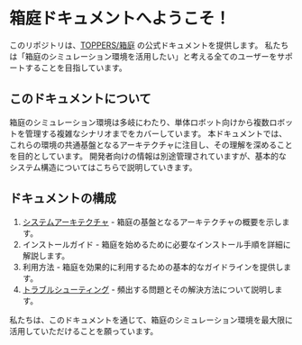 # 箱庭ドキュメントへようこそ！

このリポジトリは、[TOPPERS/箱庭](https://toppers.github.io/hakoniwa/) の公式ドキュメントを提供します。
私たちは「箱庭のシミュレーション環境を活用したい」と考える全てのユーザーをサポートすることを目指しています。

## このドキュメントについて

箱庭のシミュレーション環境は多岐にわたり、単体ロボット向けから複数ロボットを管理する複雑なシナリオまでをカバーしています。
本ドキュメントでは、これらの環境の共通基盤となるアーキテクチャに注目し、その理解を深めることを目的としています。
開発者向けの情報は別途管理されていますが、基本的なシステム構造についてはこちらで説明していきます。

## ドキュメントの構成

1. [システムアーキテクチャ](https://github.com/toppers/hakoniwa-document/blob/main/architecture/README.md) - 箱庭の基盤となるアーキテクチャの概要を示します。
2. インストールガイド - 箱庭を始めるために必要なインストール手順を詳細に解説します。
3. 利用方法 - 箱庭を効果的に利用するための基本的なガイドラインを提供します。
4. [トラブルシューティング](https://github.com/toppers/hakoniwa-document/blob/main/troubleshooting/README.md) - 頻出する問題とその解決方法について説明します。

私たちは、このドキュメントを通じて、箱庭のシミュレーション環境を最大限に活用していただけることを願っています。
